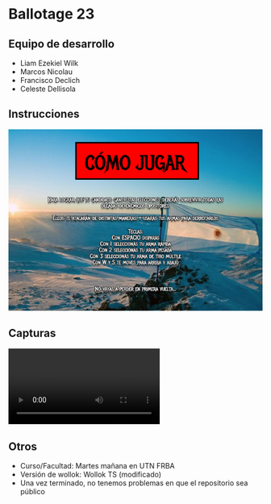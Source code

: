 # Ballotage 23

## Equipo de desarrollo

-   Liam Ezekiel Wilk
-   Marcos Nicolau
-   Francisco Declich
-   Celeste Dellisola

## Instrucciones

![](./assets/how-to-play.png)

## Capturas

![](./assets/showcase.mp4)


## Otros

-   Curso/Facultad: Martes mañana en UTN FRBA
-   Versión de wollok: Wollok TS (modificado)
-   Una vez terminado, no tenemos problemas en que el repositorio sea público
